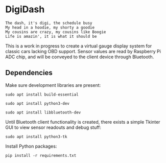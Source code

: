 # DigiDash

```
The dash, it's digi, the schedule busy
My head in a hoodie, my shorty a goodie
My cousins are crazy, my cousins like Boogie
Life is amazin', it is what it should be
```

This is a work in progress to create a virtual gauge display system for
classic cars lacking OBD support. Sensor values are read by Raspberry Pi 
ADC chip, and will be conveyed to the client device through Bluetooth.

## Dependencies

Make sure development libraries are present:

`sudo apt install build-essential`

`sudo apt install python3-dev`

`sudo apt install libbluetooth-dev`

Until Bluetooth client functionality is created, there exists a simple
Tkinter GUI to view sensor readouts and debug stuff:

`sudo apt install python3-tk`

Install Python packages:

`pip install -r requirements.txt`